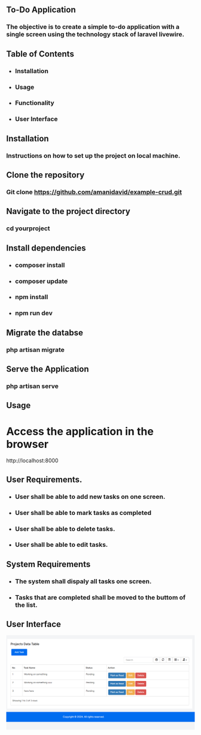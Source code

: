 ## To-Do Application
### The objective is to create a simple to-do application with a single screen using the technology stack of laravel livewire.

## Table of Contents
- ### Installation
- ### Usage
- ### Functionality
- ### User Interface

## Installation

### Instructions on how to set up the project on local machine.

## Clone the repository
### Git clone https://github.com/amanidavid/example-crud.git

## Navigate to the project directory
### cd yourproject

## Install dependencies
* ### composer install
* ###  composer update
* ###  npm install
* ###  npm run dev

## Migrate the databse
### php artisan migrate

## Serve the Application
### php artisan serve

## Usage
# Access the application in the browser
http://localhost:8000

## User Requirements.
- ### User shall be able to add new tasks on one screen.

- ### User shall be able to mark tasks as completed

- ### User shall be able to delete tasks.
- ### User shall be able to edit tasks.

## System Requirements
- ### The system shall dispaly all tasks one screen.
- ### Tasks that are completed shall be moved to the buttom of the list.

## User Interface

![UI Screenshot](./public/img/front.png)
